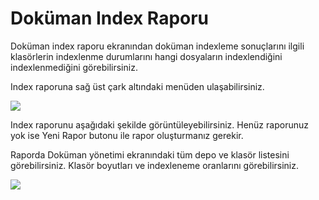 # Doküman Index Raporu

Doküman index raporu ekranından doküman indexleme sonuçlarını ilgili klasörlerin indexlenme durumlarını hangi dosyaların indexlendiğini indexlenmediğini görebilirsiniz. 

Index raporuna sağ üst çark altındaki menüden ulaşabilirsiniz.

![](https://docsbimser.blob.core.windows.net/imagecontainer/1-6972445d-76f0-42b2-b631-5074ae3981a8.png)

Index raporunu aşağıdaki şekilde görüntüleyebilirsiniz. Henüz raporunuz yok ise Yeni Rapor butonu ile rapor oluşturmanız gerekir. 

Raporda Doküman yönetimi ekranındaki tüm depo ve klasör listesini görebilirsiniz. Klasör boyutları ve indexleneme oranlarını görebilirsiniz.

![](https://docsbimser.blob.core.windows.net/imagecontainer/2-896ebab9-dcd3-4347-a232-9f9142b03b0d.png)